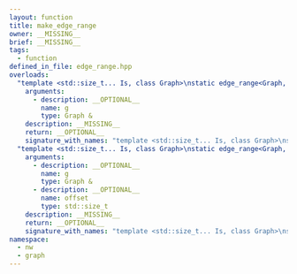 ```yaml
---
layout: function
title: make_edge_range
owner: __MISSING__
brief: __MISSING__
tags:
  - function
defined_in_file: edge_range.hpp
overloads:
  "template <std::size_t... Is, class Graph>\nstatic edge_range<Graph, Is...> make_edge_range(Graph &)":
    arguments:
      - description: __OPTIONAL__
        name: g
        type: Graph &
    description: __MISSING__
    return: __OPTIONAL__
    signature_with_names: "template <std::size_t... Is, class Graph>\nstatic edge_range<Graph, Is...> make_edge_range(Graph & g)"
  "template <std::size_t... Is, class Graph>\nstatic edge_range<Graph, Is...> make_edge_range(Graph &, std::size_t)":
    arguments:
      - description: __OPTIONAL__
        name: g
        type: Graph &
      - description: __OPTIONAL__
        name: offset
        type: std::size_t
    description: __MISSING__
    return: __OPTIONAL__
    signature_with_names: "template <std::size_t... Is, class Graph>\nstatic edge_range<Graph, Is...> make_edge_range(Graph & g, std::size_t offset)"
namespace:
  - nw
  - graph
---
```

